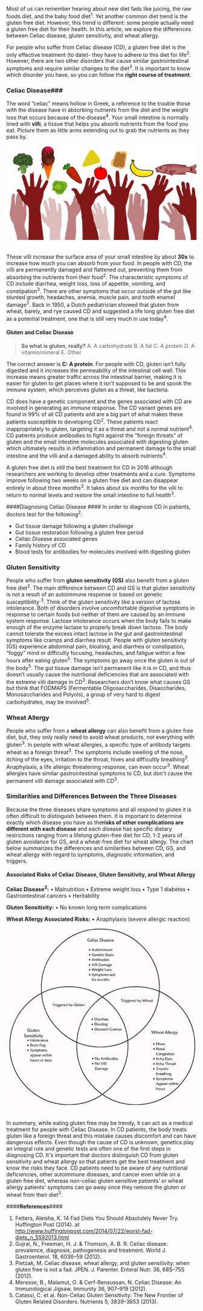 Most of us can remember hearing about new diet fads like juicing, the raw foods diet, and the baby food diet<sup>1</sup>. Yet another common diet trend is the gluten free diet.  However, this trend is different: some people actually need a gluten free diet for their health.  In this article, we explore the differences between Celiac disease, gluten sensitivity, and wheat allergy.

For people who suffer from Celiac disease (CD), a gluten free diet is the only effective treatment (to date)- they have to adhere to this diet for life<sup>2</sup>.  However, there are two other disorders that cause similar gastrointestinal symptoms and require similar changes to the diet<sup>3</sup>.  It is important to know which disorder you have, so you can follow the **right course of treatment**.

### Celiac Disease###
The word “celiac” means hollow in Greek, a reference to the trouble those with the disease have in absorbing nutrients from the diet and the weight loss that occurs because of the disease<sup>4</sup>.  Your small intestine is normally lined with **villi**, a tissue that helps you absorb nutrients from the food you eat.  Picture them as little arms extending out to grab the nutrients as they pass by.

 ![Small Intestine Villi act as arms, grabbing food to absorb the nutrients](./images/Villi_Arms.jpg "Small Intestinal Villi")

These villi increase the surface area of your small intestine by about **30x** to increase how much you can absorb from your food.  In people with CD, the villi are permanently damaged and flattened out, preventing them from absorbing the nutrients from their food<sup>2</sup>.  The characteristic symptoms of CD include diarrhea, weight loss, loss of appetite, vomiting, and constipation<sup>3</sup>.  There are other symptoms that occur outside of the gut like stunted growth, headaches, anemia, muscle pain, and tooth enamel damage<sup>3</sup>. Back in 1950, a Dutch pediatrician showed that gluten from wheat, barely, and rye caused CD and suggested a life long gluten free diet as a potential treatment, one that is still very much in use today<sup>4</sup>.

#### Gluten and Celiac Disease ####
> **So what is gluten, really?**
A.	A carbohydrate
B.	A fat
C.	A protein
D.	A vitamin/mineral
E.	Other

The correct answer is **C: A protein**.  For people with CD, gluten isn’t fully digested and it increases the permeability of the intestinal cell wall.  This increase means greater traffic across the intestinal barrier, making it is easier for gluten to get places where it isn’t supposed to be and spook the immune system, which perceives gluten as a threat, like bacteria.

CD does have a genetic component and the genes associated with CD are involved in generating an immune response. The CD variant genes are found in 99% of all CD patients and are a big part of what makes these patients susceptible to developing CD<sup>2</sup>.  These patients react inappropriately to gluten, targeting it as a threat and not a normal nutrient<sup>4</sup>.  CD patients produce antibodies to fight against the “foreign threats” of gluten and the small intestine molecules associated with digesting gluten which ultimately results in inflammation and permanent damage to the small intestine and the villi and a damaged ability to absorb nutrients<sup>4</sup>.

A gluten free diet is *still* the best treatment for CD in 2016 although researchers are working to develop other treatments and a cure.  Symptoms improve following two weeks on a gluten free diet and can disappear entirely in about three months<sup>3</sup>.  It takes about six months for the villi to return to normal levels and restore the small intestine to full health<sup>3</sup>.


####Diagnosing Celiac Disease ####
In order to diagnose CD in patients, doctors test for the following<sup>2</sup>:
* Gut tissue damage following a gluten challenge
* Gut tissue restoration following a gluten free period
* Celiac Disease associated genes
* Family history of CD
* Blood tests for antibodies for molecules involved with digesting gluten



### Gluten Sensitivity ###
People who suffer from **gluten sensitivity (GS)** also benefit from a gluten free diet<sup>3</sup>.  The main difference between CD and GS is that gluten sensitivity is not a result of an autoimmune response or based on genetic susceptibility <sup>3</sup>.  Think of the gluten sensitivity like a version of lactose intolerance.  Both of disorders involve uncomfortable digestive symptoms in response to certain foods but neither of them are caused by an immune system response.  Lactose intolerance occurs when the body fails to make enough of the enzyme lactase to properly break down lactose.  The body cannot tolerate the excess intact lactose in the gut and gastrointestinal symptoms like cramps and diarrhea result.  People with gluten sensitivity (GS) experience abdominal pain, bloating, and diarrhea or constipation, “foggy” mind or difficulty focusing, headaches, and fatigue within a few hours after eating gluten<sup>5</sup>.  The symptoms go away once the gluten is out of the body<sup>5</sup>.  The gut tissue damage isn’t permanent like it is in CD, and thus doesn’t usually cause the nutritional deficiencies that are associated with the extreme villi damage in CD<sup>3</sup>.   Researchers don’t know what causes GS but think that FODMAPS (Fermentable Oligosaccharides, Disaccharides, Monosaccharides and Polyols), a group of very hard to digest carbohydrates, may be involved<sup>5</sup>.
### Wheat Allergy ###
People who suffer from a **wheat allergy** can also benefit from a gluten free diet, but, they only really need to avoid wheat products, not everything with gluten<sup>3</sup>.  In people with wheat allergies, a specific type of antibody targets wheat as a foreign threat<sup>3</sup>.  The symptoms include swelling of the nose, itching of the eyes, irritation to the throat, hives and difficultly breathing<sup>3</sup>.  Anaphylaxis, a life allergic threatening response, can even occur<sup>3</sup>.  Wheat allergies have similar gastrointestinal symptoms to CD, but don't cause the permanent villi damage associated with CD<sup>3</sup>.

### Similarities and Differences Between the Three Diseases
Because the three diseases share symptoms and all respond to gluten it is often difficult to distinguish between them. It is important to determine exactly which disease you have as the**risks of other complications are different with each disease** and each disease has specific dietary restrictions ranging from a lifelong gluten-free diet for CD, 1-2 years of gluten avoidance for GS, and a wheat-free diet for wheat allergy.   The chart below summarizes the differences and similarities between CD, GS, and wheat allergy with regard to symptoms, diagnostic information, and triggers.

#### Associated Risks of Celiac Disease, Gluten Sensitivity, and Wheat Allergy
**Celiac Disease<sup>3</sup>:**
•	Malnutrition
•	Extreme weight loss
•	Type 1 diabetes
•	Gastrointestinal cancers
•	Heritability

**Gluten Sensitivity:**
•	No known long term complications

**Wheat Allergy Associated Risks:**
•	Anaphylaxis (severe allergic reaction)

![The Differences Between Celiac Disease, Gluten Sensitivity and Wheat Allergy](./images/Venn_Diagram.jpg)

In summary, while eating gluten free may be trendy, it can act as a medical treatment for people with Celiac Disease.
In CD patients, the body treats gluten like a foreign threat and this mistake causes discomfort and can have dangerous effects. Even though the cause of CD is unknown, genetics play an integral role and genetic tests are often one of the first steps in diagnosing CD. It's important that doctors distinguish CD from gluten sensitivity and wheat allergy so that patients get the best treatment and know the risks they face. CD patients need to be aware of any nutritional deficiencies, other autoimmune diseases, and cancer even while on a gluten free diet, whereas non-celiac gluten sensitive patients’ or wheat allergy patients’ symptoms can go away once they remove the gluten or wheat from their diet<sup>3</sup>.


####**References**####
1.	Fetters, Aleisha, K. 14 Fad Diets You Should Absolutely Never Try. Huffington Post (2014). at <http://www.huffingtonpost.com/2014/07/22/worst-fad-diets_n_5592013.html>
2.	Gujral, N., Freeman, H. J. & Thomson, A. B. R. Celiac disease: prevalence, diagnosis, pathogenesis and treatment. World J. Gastroenterol. 18, 6036–59 (2012).
3.	Pietzak, M. Celiac disease, wheat allergy, and gluten sensitivity: when gluten free is not a fad. JPEN. J. Parenter. Enteral Nutr. 36, 68S–75S (2012).
4.	Meresse, B., Malamut, G. & Cerf-Bensussan, N. Celiac Disease: An Immunological Jigsaw. Immunity 36, 907–919 (2012).
5.	Catassi, C. et al. Non-Celiac Gluten Sensitivity: The New Frontier of Gluten Related Disorders. Nutrients 5, 3839–3853 (2013).
